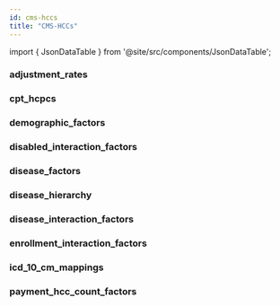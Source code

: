 ```yaml
---
id: cms-hccs
title: "CMS-HCCs"
---
```


import { JsonDataTable } from '@site/src/components/JsonDataTable';

### adjustment_rates

<JsonDataTable  jsonPath="nodes.seed\.the_tuva_project\.cms_hcc__adjustment_rates.columns" />

### cpt_hcpcs

<JsonDataTable  jsonPath="nodes.seed\.the_tuva_project\.cms_hcc__cpt_hcpcs.columns" />

### demographic_factors

<JsonDataTable  jsonPath="nodes.seed\.the_tuva_project\.cms_hcc__demographic_factors.columns" />

### disabled_interaction_factors

<JsonDataTable  jsonPath="nodes.seed\.the_tuva_project\.cms_hcc__disabled_interaction_factors.columns" />

### disease_factors

<JsonDataTable  jsonPath="nodes.seed\.the_tuva_project\.cms_hcc__disease_factors.columns" />

### disease_hierarchy

<JsonDataTable  jsonPath="nodes.seed\.the_tuva_project\.cms_hcc__disease_hierarchy.columns" />

### disease_interaction_factors

<JsonDataTable  jsonPath="nodes.seed\.the_tuva_project\.cms_hcc__disease_interaction_factors.columns" />

### enrollment_interaction_factors

<JsonDataTable  jsonPath="nodes.seed\.the_tuva_project\.cms_hcc__enrollment_interaction_factors.columns" />

### icd_10_cm_mappings

<JsonDataTable  jsonPath="nodes.seed\.the_tuva_project\.cms_hcc__icd_10_cm_mappings.columns" />

### payment_hcc_count_factors

<JsonDataTable  jsonPath="nodes.seed\.the_tuva_project\.cms_hcc__payment_hcc_count_factors.columns" />

